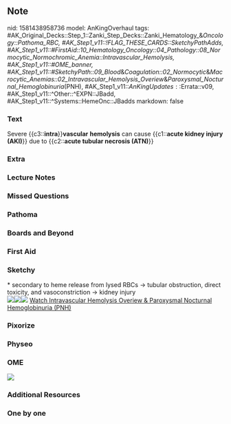 ## Note
nid: 1581438958736
model: AnKingOverhaul
tags: #AK_Original_Decks::Step_1::Zanki_Step_Decks::Zanki_Hematology_&_Oncology::Pathoma_RBC, #AK_Step1_v11::!FLAG_THESE_CARDS::SketchyPathAdds, #AK_Step1_v11::#FirstAid::10_Hematology_Oncology::04_Pathology::08_Normocytic_Normochromic_Anemia::Intravascular_Hemolysis, #AK_Step1_v11::#OME_banner, #AK_Step1_v11::#SketchyPath::09_Blood_&_Coagulation::02_Normocytic_&_Macrocytic_Anemias::02_Intravascular_Hemolysis_Overiew_&_Paroxysmal_Nocturnal_Hemoglobinuria_(PNH), #AK_Step1_v11::$AnKingUpdates::$Errata::v09, #AK_Step1_v11::^Other::^EXPN::JBadd, #AK_Step1_v11::^Systems::HemeOnc::JBadds
markdown: false

### Text
Severe {{c3::<b>intra</b>}}<b>vascular</b> <b>hemolysis</b> can
cause {{c1::<b>acute kidney injury (AKI)</b>}} due to
{{c2::<b>acute tubular necrosis (ATN)</b>}}

### Extra


### Lecture Notes


### Missed Questions


### Pathoma


### Boards and Beyond


### First Aid


### Sketchy
<div>
  * secondary to heme release from lysed RBCs -> tubular
  obstruction, direct toxicity, and vasoconstriction -> kidney
  injury
</div><img src=
"Screen%20Shot%202020-02-11%20at%2011.37.06%20AM.JPG"><img src=
"Screen%20Shot%202020-02-11%20at%2011.37.11%20AM.JPG"><img src=
"Zoverall%20picture%20(69).JPG"> <a href=
"https://dashboard.sketchy.com/study/medical/courses/medical-pathophysiology/units/medical-pathophysiology-blood-coagulation/videos/medical-pathophysiology-blood-and-coagulation-normocytic-and-macrocytic-anemias-intravascular-hemolysis-overiew-and-paroxysmal-nocturnal-hemoglobinuria-pnh?utm_source=anki&utm_medium=partnership&utm_campaign=february_update&utm_content=medical">
Watch Intravascular Hemolysis Overiew & Paroxysmal Nocturnal
Hemoglobinuria (PNH)</a>

### Pixorize


### Physeo


### OME
<div class="ome-widget">
  <a href="https://onlinemeded.org?ref=anki"><img src=
  "_OME_AnkiFlashcards_General_3.png"></a>
</div>

### Additional Resources


### One by one

